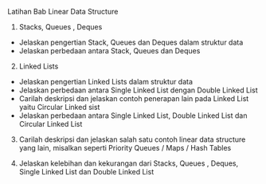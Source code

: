 Latihan Bab Linear Data Structure

1. Stacks, Queues , Deques
- Jelaskan pengertian Stack, Queues dan Deques dalam struktur data
- Jelaskan perbedaan antara Stack, Queues dan Deques

2. Linked Lists
- Jelaskan pengertian Linked Lists dalam struktur data
- Jelaskan perbedaan antara Single Linked List dengan Double Linked List
- Carilah deskripsi dan jelaskan contoh penerapan lain pada Linked List yaitu Circular Linked sist
- Jelaskan perbedaan antara Single Linked List, Double Linked List dan Circular Linked List

3. Carilah deskripsi dan jelaskan salah satu contoh linear data structure yang lain, misalkan seperti Priority Queues / Maps / Hash Tables

4. Jelaskan kelebihan dan kekurangan dari Stacks, Queues , Deques, Single Linked List dan Double Linked List

